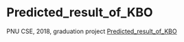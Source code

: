# Predicted_result_of_KBO
PNU CSE, 2018, graduation project
[Predicted_result_of_KBO](https://github.com/201324504/Predicted_result_of_KBO)
